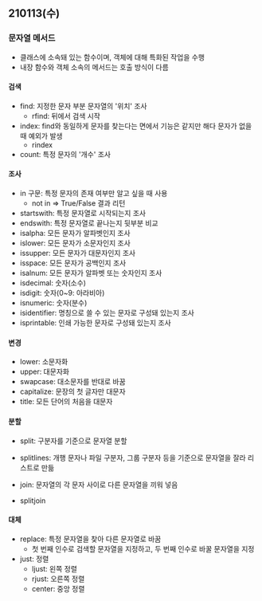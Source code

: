 ## 210113(수)

### 문자열 메서드

* 클래스에 소속돼 있는 함수이며, 객체에 대해 특화된 작업을 수행
* 내장 함수와 객체 소속의 메서드는 호출 방식이 다름



#### 검색

* find: 지정한 문자 부분 문자열의 '위치' 조사
  * rfind: 뒤에서 검색 시작
* index: find와 동일하게 문자를 찾는다는 면에서 기능은 같지만 해다 문자가 없을 때 예외가 발생
  * rindex
* count: 특정 문자의 '개수' 조사



#### 조사

* in 구문: 특정 문자의 존재 여부만 알고 싶을 때 사용
  * not in => True/False 결과 리턴
* startswith: 특정 문자열로 시작되는지 조사
* endswith: 특정 문자열로 끝나는지 뒷부분 비교
* isalpha: 모든 문자가 알파벳인지 조사
* islower: 모든 문자가 소문자인지 조사
* issupper: 모든 문자가 대문자인지 조사
* isspace: 모든 문자가 공백인지 조사
* isalnum: 모든 문자가 알파벳 또는 숫자인지 조사
* isdecimal: 숫자(소수)
* isdigit: 숫자(0~9: 아라비아)
* isnumeric: 숫자(분수)
* isidentifier: 명칭으로 쓸 수 있는 문자로 구성돼 있는지 조사
* isprintable: 인쇄 가능한 문자로 구성돼 있는지 조사



#### 변경

* lower: 소문자화
* upper: 대문자화
* swapcase: 대소문자를 반대로 바꿈
* capitalize: 문장의 첫 글자만 대문자
* title: 모든 단어의 처음을 대문자



#### 분할

* split: 구분자를 기준으로 문자열 분할
* splitlines: 개행 문자나 파일 구분자, 그룹 구분자 등을 기준으로 문자열을 잘라 리스트로 만듦

* join: 문자열의 각 문자 사이로 다른 문자열을 끼워 넣음
* splitjoin



#### 대체

* replace: 특정 문자열을 찾아 다른 문자열로 바꿈
  * 첫 번째 인수로 검색할 문자열을 지정하고, 두 번째 인수로 바꿀 문자열을 지정
* just: 정렬
  * ljust: 왼쪽 정렬
  * rjust: 오른쪽 정렬
  * center: 중앙 정렬


